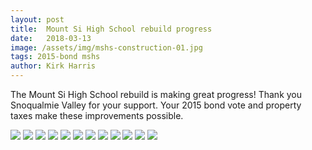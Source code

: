 ```yaml
---
layout: post
title:  Mount Si High School rebuild progress
date:   2018-03-13
image: /assets/img/mshs-construction-01.jpg
tags: 2015-bond mshs
author: Kirk Harris
---
```

The Mount Si High School rebuild is making great progress! Thank you Snoqualmie Valley for your support. Your 2015 bond vote and property taxes make these improvements possible.

![](/assets/img/mshs-construction-01.jpg)
![](/assets/img/mshs-construction-02.jpg)
![](/assets/img/mshs-construction-03.jpg)
![](/assets/img/mshs-construction-04.jpg)
![](/assets/img/mshs-construction-05.jpg)
![](/assets/img/mshs-construction-06.jpg)
![](/assets/img/mshs-construction-07.jpg)
![](/assets/img/mshs-construction-08.jpg)
![](/assets/img/mshs-construction-09.jpg)
![](/assets/img/mshs-construction-10.jpg)
![](/assets/img/mshs-construction-11.jpg)
![](/assets/img/mshs-construction-12.jpg)

